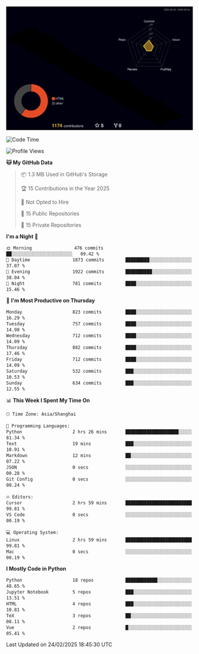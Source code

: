 <!--![](https://raw.githubusercontent.com/BorisYang326/BorisYang326/output/github-contribution-grid-snake-dark.svg) -->
![](./profile-3d-contrib/profile-night-rainbow.svg)
<!--START_SECTION:waka-->
![Code Time](http://img.shields.io/badge/Code%20Time-780%20hrs%2027%20mins-blue)

![Profile Views](http://img.shields.io/badge/Profile%20Views-2-blue)

**🐱 My GitHub Data** 

> 📦 1.3 MB Used in GitHub's Storage 
 > 
> 🏆 15 Contributions in the Year 2025
 > 
> 🚫 Not Opted to Hire
 > 
> 📜 15 Public Repositories 
 > 
> 🔑 15 Private Repositories 
 > 
**I'm a Night 🦉** 

```text
🌞 Morning                476 commits         ██░░░░░░░░░░░░░░░░░░░░░░░   09.42 % 
🌆 Daytime                1873 commits        █████████░░░░░░░░░░░░░░░░   37.07 % 
🌃 Evening                1922 commits        ██████████░░░░░░░░░░░░░░░   38.04 % 
🌙 Night                  781 commits         ████░░░░░░░░░░░░░░░░░░░░░   15.46 % 
```
📅 **I'm Most Productive on Thursday** 

```text
Monday                   823 commits         ████░░░░░░░░░░░░░░░░░░░░░   16.29 % 
Tuesday                  757 commits         ████░░░░░░░░░░░░░░░░░░░░░   14.98 % 
Wednesday                712 commits         ████░░░░░░░░░░░░░░░░░░░░░   14.09 % 
Thursday                 882 commits         ████░░░░░░░░░░░░░░░░░░░░░   17.46 % 
Friday                   712 commits         ████░░░░░░░░░░░░░░░░░░░░░   14.09 % 
Saturday                 532 commits         ███░░░░░░░░░░░░░░░░░░░░░░   10.53 % 
Sunday                   634 commits         ███░░░░░░░░░░░░░░░░░░░░░░   12.55 % 
```


📊 **This Week I Spent My Time On** 

```text
🕑︎ Time Zone: Asia/Shanghai

💬 Programming Languages: 
Python                   2 hrs 26 mins       ████████████████████░░░░░   81.34 % 
Text                     19 mins             ███░░░░░░░░░░░░░░░░░░░░░░   10.91 % 
Markdown                 12 mins             ██░░░░░░░░░░░░░░░░░░░░░░░   07.22 % 
JSON                     0 secs              ░░░░░░░░░░░░░░░░░░░░░░░░░   00.28 % 
Git Config               0 secs              ░░░░░░░░░░░░░░░░░░░░░░░░░   00.24 % 

🔥 Editors: 
Cursor                   2 hrs 59 mins       █████████████████████████   99.81 % 
VS Code                  0 secs              ░░░░░░░░░░░░░░░░░░░░░░░░░   00.19 % 

💻 Operating System: 
Linux                    2 hrs 59 mins       █████████████████████████   99.81 % 
Mac                      0 secs              ░░░░░░░░░░░░░░░░░░░░░░░░░   00.19 % 
```

**I Mostly Code in Python** 

```text
Python                   18 repos            ████████████░░░░░░░░░░░░░   48.65 % 
Jupyter Notebook         5 repos             ███░░░░░░░░░░░░░░░░░░░░░░   13.51 % 
HTML                     4 repos             ███░░░░░░░░░░░░░░░░░░░░░░   10.81 % 
TeX                      3 repos             ██░░░░░░░░░░░░░░░░░░░░░░░   08.11 % 
Vue                      2 repos             █░░░░░░░░░░░░░░░░░░░░░░░░   05.41 % 
```




 Last Updated on 24/02/2025 18:45:30 UTC
<!--END_SECTION:waka-->
